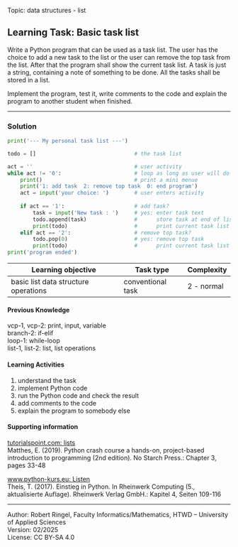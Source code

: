 Topic: data structures - list

## Learning Task: Basic task list

Write a Python program that can be used as a task list. The user has the choice to add a new task to the list or the user can remove the top task from the list. After that the program shall show the current task list. A task is just a string, containing a note of something to be done. All the tasks shall be stored in a list.

Implement the program, test it, write comments to the code and explain the program to another student when finished.

---------------------------------------

### Solution

``` python
print('--- My personal task list ---')

todo = []                               # the task list

act = ''                                # user activity
while act != '0':                       # loop as long as user will do something
	print()                             # print a mini menue
	print('1: add task  2: remove top task  0: end program')
	act = input('your choice: ')        # user enters activity
	
	if act == '1':                      # add task?
		task = input('New task : ')     # yes: enter task text
		todo.append(task)               #      store task at end of list
		print(todo)                     #      print current task list
	elif act == '2':                    # remove top task?
		todo.pop(0)                     # yes: remove top task
		print(todo)                     #      print current task list
print('program ended')
```

| **Learning objective**                         | **Task type**   | **Complexity** |
| ---------------------------------------------- | --------------- | -------------- |
| basic list data structure operations           | conventional task | 2 - normal     |  

#### Previous Knowledge

vcp-1, vcp-2: print, input, variable  
branch-2: if-elif  
loop-1: while-loop  
list-1, list-2: list, list operations  

#### Learning Activities

1) understand the task
2) implement Python code 
3) run the Python code and check the result
4) add comments to the code
5) explain the program to somebody else

#### Supporting information

[tutorialspoint.com: lists](https://www.tutorialspoint.com/python/python_lists.htm)  
Matthes, E. (2019). Python crash course a hands-on, project-based introduction to programming (2nd edition). No Starch Press.: Chapter 3, pages 33-48  

[www.python-kurs.eu: Listen](https://www.python-kurs.eu/python3_listen.php)  
Theis, T. (2017). Einstieg in Python. In Rheinwerk Computing (5., aktualisierte Auflage). Rheinwerk Verlag GmbH.: Kapitel 4, Seiten 109-116

---------------------------------------

Author: Robert Ringel, Faculty Informatics/Mathematics, HTWD – University of Applied Sciences  
Version: 02/2025  
License: CC BY-SA 4.0